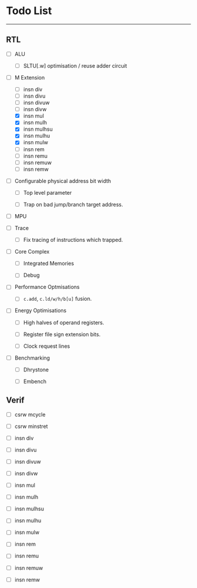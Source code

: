 
# Todo List

---

## RTL

- [ ] ALU

  - [ ] SLTU[.w] optimisation / reuse adder circuit

- [ ] M Extension

    - [ ] insn div
    - [ ] insn divu
    - [ ] insn divuw
    - [ ] insn divw
    - [x] insn mul
    - [x] insn mulh
    - [x] insn mulhsu
    - [x] insn mulhu
    - [x] insn mulw
    - [ ] insn rem
    - [ ] insn remu
    - [ ] insn remuw
    - [ ] insn remw

- [ ] Configurable physical address bit width

  - [ ] Top level parameter

  - [ ] Trap on bad jump/branch target address.

- [ ] MPU

- [ ] Trace

  - [ ] Fix tracing of instructions which trapped.

- [ ] Core Complex

  - [ ] Integrated Memories

  - [ ] Debug

- [ ] Performance Optmisations

  - [ ] `c.add`, `c.ld/w/h/b[u]` fusion.

- [ ] Energy Optimisations

  - [ ] High halves of operand registers.

  - [ ] Register file sign extension bits.

  - [ ] Clock request lines

- [ ] Benchmarking

  - [ ] Dhrystone

  - [ ] Embench


## Verif

- [ ] csrw mcycle
- [ ] csrw minstret
- [ ] insn div
- [ ] insn divu
- [ ] insn divuw
- [ ] insn divw
- [ ] insn mul
- [ ] insn mulh
- [ ] insn mulhsu
- [ ] insn mulhu
- [ ] insn mulw
- [ ] insn rem
- [ ] insn remu
- [ ] insn remuw
- [ ] insn remw


